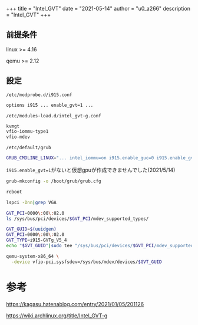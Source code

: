 +++
title = "Intel_GVT"
date = "2021-05-14"
author = "u0_a266"
description = "Intel_GVT"
+++

## 前提条件

linux >= 4.16

qemu >= 2.12

## 設定

`/etc/modprobe.d/i915.conf`

```bash
options i915 ... enable_gvt=1 ...
```

`/etc/modules-load.d/intel_gvt-g.conf`

```bash
kvmgt
vfio-iommu-type1
vfio-mdev
```

`/etc/default/grub`

```bash
GRUB_CMDLINE_LINUX="... intel_iommu=on i915.enable_guc=0 i915.enable_gvt=1 ..."
```

`i915.enable_gvt=1`がないと仮想gpuが作成できませんでした(2021/5/14)

```bash
grub-mkconfig -o /boot/grub/grub.cfg
```

```bash
reboot
```

```bash
lspci -Dnn|grep VGA
```

```bash
GVT_PCI=0000\:00\:02.0
ls /sys/bus/pci/devices/$GVT_PCI/mdev_supported_types/
```

```bash
GVT_GUID=$(uuidgen)
GVT_PCI=0000\:00\:02.0
GVT_TYPE=i915-GVTg_V5_4
echo "$GVT_GUID"|sudo tee "/sys/bus/pci/devices/$GVT_PCI/mdev_supported_types/$GVT_TYPE/create"
```

```bash
qemu-system-x86_64 \
  -device vfio-pci,sysfsdev=/sys/bus/mdev/devices/$GVT_GUID
```

 # 参考

https://kagasu.hatenablog.com/entry/2021/01/05/201126

https://wiki.archlinux.org/title/Intel_GVT-g


